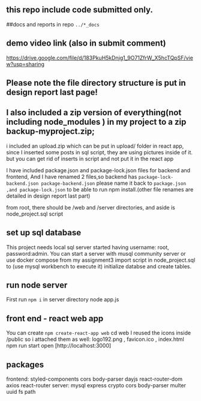 ## this repo include code submitted only.
##docs and reports in repo `../*_docs`

## demo video link (also in submit comment)
https://drive.google.com/file/d/183PkuH5kDnjg1_9O71ZfrW_X5hcTQpSF/view?usp=sharing

## Please note the file directory structure is put in design report last page!

## I also included a zip version of everything(not including node_modules ) in my project to a zip backup-myproject.zip;
 i included an upload.zip which can be put in upload/ folder in react app, since I inserted some posts in sql script, they are using pictures inside of it. but you can get rid of inserts in script and not put it in the react app

I have included package.json and package-lock.json files for backend and frontend,
And  I have renamed 2 files,so backend has `package-lock-backend.json package-backend.json`
please name it back to `package.json ,and package-lock.json` to be able to run npm install.(other file renames are detailed in design report last part)

from root, there should be /web and /server directories, and aside is node_project.sql script 

## set up sql database
This project needs local sql server started having username: root, password:admin. You can start a server with musql community server or use docker compose from my assignment3
import script in node_project.sql to (use mysql workbench to execute it) initialize databse and create tables.

## run node server
First run `npm i` in server directory
node app.js

## front end - react web app
You can create `npm create-react-app web`
cd web
<move my files into directory like in design report >
I reused the icons inside /public so i attached them as well: logo192.png , favicon.ico , index.html
npm run start
open [http://localhost:3000]

## packages
frontend:
styled-components cors body-parser dayjs react-router-dom axios react-router 
server:
mysql express crypto cors body-parser multer uuid fs path